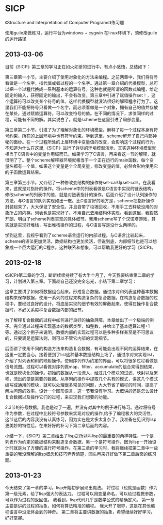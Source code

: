 # SICP
《Structure and Interpretation of Computer Programs》练习题

使用guile来做练习，运行平台为windows + cygwin
在linux环境下，须修改guile的运行路径

## 2013-03-06
目前《SICP》第三章的学习正在如火如荼的进行中，有点小感悟，总结如下：

第三章第一小节，主要介绍了使用对象化的方法来编程。之前两章中，我们将符号看做是一个名字，指代值或者过程的一个名字。通过第一章介绍的代换模型，总可以把一个过程代换成一系列基本的运算符号。这种也就是所谓的函数式编程，给定固定的输入，获得固定的输出，不会有改变。第三章中引进了赋值操作set！，这个运算符可以改变某个符号的值。这样代换模型就没法很好的解释程序行为了。这里我们不能把符号只看做一个名字，而必须看做是一个对象，拥有自己的值并存放在某处。通过赋值运算符，可以改变符号的值。在不同的情况下，求值同样的过程，可能有不同的解。其实说白了，就是scheme在这里引进了局部变量。

第三章第二小节，引进了为了理解对象化的环境模型。解释了每一个过程本身有符号约束，所在的上层环境中也有符号约束。学到这里，scheme解开了自己内部神秘的面纱。在一个过程所处的上层环境中变量值的改变，会影响这个过程的行为。不知道为什么在这里,《SICP》进行了详尽的环境模型演示，其实这种环境模型就相当于C语言中的变量作用域而已。如果学习了C语言，再来看这一节的解释，就很明了了。整个scheme解释器环境就相当于一个正在运行的main函数，每个变量名都有一个值。如果这个变量是个全局变量，修改变量的值，必然会影响使用它的子函数运算结果。

第三章第三小节，又介绍了一种修改变结构的操作符set-car!与set-cdr!。在我看来，这就是对指针的操作。将scheme中的列表看做是C语言中实现的链表结构，修改scheme的列表中的值，就是对链表指针的操作。后面介绍了设计队列操作的方法，与C语言的队列实现如出一辙。比C语言好的地方是，scheme把指针操作封装起来了，大大保证了安全性。并且自带了垃圾回收，不用手工去释放没用的对象所占的内存。列表也是实现好了，不用自己去用结构体实现。看到这里，我豁然开朗，明白了scheme列表实现的具体细节。我用scheme写了个汉诺塔游戏，其实就是实现好堆栈，写出堆栈操作的过程，与C语言写是没什么两样的。

学到这里，我视乎看到了scheme语言运行的内部过程。与C语言比较起来，scheme的语法更加灵活，数据结构也更加灵活，但说到底，内部细节也是可以想象成一个巨大运行的C程序。这种联系和想象，可以帮助我更好的学习《SICP》。


## 2013-02-18
《SICP》第二章的学习，断断续续持续了有大半个月了，今天我要结束第二章的学习，计划进入第三章。下面趁自己还没完全忘光，小结下第二章学习：

这章主要讲了如何将数据组合起来，形成复合数据。通过序对和列表这种基本数据结构来保存数据，使用一系列的过程来构造复杂的复合数据。在构造复合数据的过程中，要经过良好的设计，将底层实现的细节有效的屏蔽起来。使得在操作复合数据时，不必关系每种复合数据内部的细节。

为了解释复合数据的过程中如何进行良好的抽象屏障，本章给出了一个极端的例子。完全通过过程来实现基本的数据类型，如整数，并给出了基本运算过程+1等。通过这个例子来说明，数据内部的实现过程可以是多种多样甚至是不可思议的，只要满足运算法则，则可以不管它内部的实现细节。

后面讲了使用不同的构造方法来构造复合数据，有可能会出现不同的运算结果，在这里一定要当心。接着便到了list这种基本数据结构上场了，通过序对来实现list，介绍了对列表和树的映射操作。使用序列作为约定的界面，可以将很多过程看做是信号流图。过程可以看做对序列做map、filter、accumulate的组合来得到结果，也就是模块化的操作。初始的数据从一段流入，经过几个模块的过滤、映射以及累积，流出的便是需要的数据。从序列的操作中提取几个共有的模式，讲这几个模式编写成通用的模块，就可以处理很多常见的问题，大大节省了编程的时间，提高了解决问题的效率。设计一个图形语言，这一节我没有学习。大概讲的还是怎么设计复合数据以及操作它们的过程，来实现我们想要的功能。

2.3节的符号数据，我也是过了一遍，并没有对其中的例子进行练习。通过将符号作为参数，在过程中比较符号参数来实现对应的操作,给予了编程极大的灵活性。这节这后的内容我没有认真练习，因为实在是太多太复杂了。我准备在见识到lisp更美妙的特性后，在来好好的补习下第二章后面的内容。

小结一下，《SICP》第二章给出了lisp之所以叫lisp的最重要的两样特性，一个是列表作为约定的数据结构来制造复合数据，另一个是符号操作，因为lisp一开始设计时就是为了方便的进行符号操作。在第三章的学习时，我将继续把第二章中一些重要的我没理解的lisp概念和技巧弄弄清楚，回头再来好好做下第二章后面的练习题。



## 2013-01-23
今天结束了第一章的学习，lisp开始初步展现出魔法。
将过程（也就是函数）作为第一级元素，给了lisp强大的表达力。
过程可以用变量命名，可以给过程做参数，可以作为过程的返回值。
我看到，lisp代码几乎是数学公式的精确定义。
第一章主要是讲的过程的抽象，如何将算法精准的编程。
我大开了眼界，这是在其他编程语言中没法体会到的神奇。
第二章将主要讲数据的抽象，希望继续好好学习，好好掌握。
